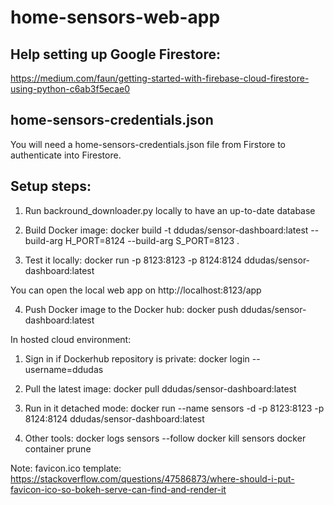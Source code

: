 # home-sensors-web-app

## Help setting up Google Firestore:
https://medium.com/faun/getting-started-with-firebase-cloud-firestore-using-python-c6ab3f5ecae0

## home-sensors-credentials.json
You will need a home-sensors-credentials.json file from Firstore to authenticate into Firestore.

## Setup steps:
1) Run backround_downloader.py locally to have an up-to-date database

2) Build Docker image:
docker build -t ddudas/sensor-dashboard:latest --build-arg H_PORT=8124 --build-arg S_PORT=8123 .

3) Test it locally:
docker run -p 8123:8123 -p 8124:8124 ddudas/sensor-dashboard:latest

You can open the local web app on http://localhost:8123/app

4) Push Docker image to the Docker hub:
docker push ddudas/sensor-dashboard:latest



In hosted cloud environment:

1) Sign in if Dockerhub repository is private:
docker login --username=ddudas

2) Pull the latest image:
docker pull ddudas/sensor-dashboard:latest

3) Run in it detached mode:
docker run --name sensors -d -p 8123:8123 -p 8124:8124 ddudas/sensor-dashboard:latest

4) Other tools:
docker logs sensors --follow
docker kill sensors
docker container prune

Note: favicon.ico template:
https://stackoverflow.com/questions/47586873/where-should-i-put-favicon-ico-so-bokeh-serve-can-find-and-render-it
